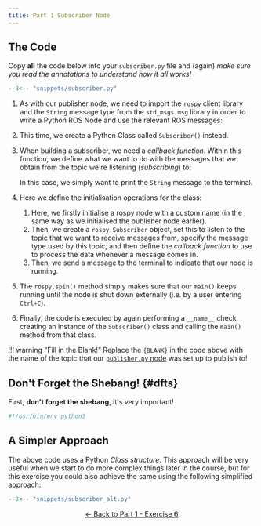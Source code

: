 ```yaml
---  
title: Part 1 Subscriber Node  
---
```


## The Code

Copy **all** the code below into your `subscriber.py` file and (again) *make sure you read the annotations to understand how it all works!*

```python title="subscriber.py"
--8<-- "snippets/subscriber.py"
```

1. As with our publisher node, we need to import the `rospy` client library and the `String` message type from the `std_msgs.msg` library in order to write a Python ROS Node and use the relevant ROS messages:

2. This time, we create a Python Class called `Subscriber()` instead.

3. When building a subscriber, we need a *callback function*. Within this function, we define what we want to do with the messages that we obtain from the topic we're listening (*subscribing*) to:

    In this case, we simply want to print the `String` message to the terminal.

4. Here we define the initialisation operations for the class:

    1. Here, we firstly initialise a rospy node with a custom name (in the same way as we initialised the publisher node earlier). 
    1. Then, we create a `rospy.Subscriber` object, set this to listen to the topic that we want to receive messages from, specify the message type used by this topic, and then define the *callback function* to use to process the data whenever a message comes in.
    1. Then, we send a message to the terminal to indicate that our node is running.

5. The `rospy.spin()` method simply makes sure that our `main()` keeps running until the node is shut down externally (i.e. by a user entering `Ctrl+C`).

6. Finally, the code is executed by again performing a `__name__` check, creating an instance of the `Subscriber()` class and calling the `main()` method from that class.

!!! warning "Fill in the Blank!"
    Replace the `{BLANK}` in the code above with the name of the topic that our [`publisher.py` node](./publisher.md) was set up to publish to!

## Don't Forget the Shebang! {#dfts}

First, **don't forget the shebang**, it's very important!

```python
#!/usr/bin/env python3
```

## A Simpler Approach

The above code uses a Python *Class structure*.  This approach will be very useful when we start to do more complex things later in the course, but for this exercise you could also achieve the same using the following simplified approach:

```python
--8<-- "snippets/subscriber_alt.py"
```

<p align="center">
  <a href="../../part1#ex6_ret">&#8592; Back to Part 1 - Exercise 6</a>
</p>